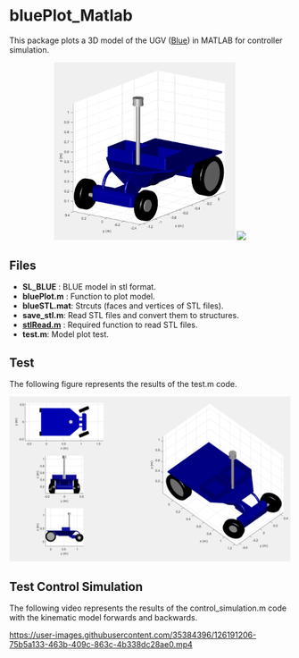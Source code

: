 # bluePlot_Matlab
This package plots a 3D model of the UGV  ([Blue](https://github.com/AUROVA-LAB/robot_blue)) in MATLAB for controller simulation.

<p align="center">
  <img src="/blue_3d.png" width="325"  />
  <a href="https://github.com/AUROVA-LAB/robot_blue">
    <img src="/blue.png" width="425" /> 
  <a>
</p>

## Files
- **SL_BLUE** : BLUE model in stl format.
- **bluePlot.m** : Function to plot model.
- **blueSTL.mat**: Strcuts (faces and vertices of STL files).
- **save_stl.m**: Read STL files and convert them to structures.
- [**stlRead.m**](https://es.mathworks.com/matlabcentral/fileexchange/22409-stl-file-reader) : Required function to read STL files.
- **test.m**: Model plot test.

## Test
The following figure represents the results of the test.m code.

<p align="center">
  <img src="/test_plot.png" width="600"  />
</p>

## Test Control Simulation
The following video represents the results of the control_simulation.m code with the kinematic model forwards and backwards.

https://user-images.githubusercontent.com/35384396/126191206-75b5a133-463b-409c-863c-4b338dc28ae0.mp4
